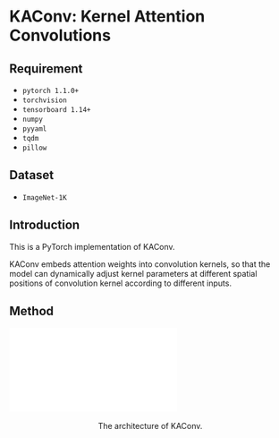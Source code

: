 # KAConv: Kernel Attention Convolutions

## Requirement
- `pytorch 1.1.0+`
- `torchvision`
- `tensorboard 1.14+`
- `numpy`
- `pyyaml`
- `tqdm`
- `pillow`

## Dataset
- `ImageNet-1K`

## Introduction
This is a PyTorch implementation of KAConv. 

KAConv embeds attention weights into convolution kernels, so that the model can dynamically adjust kernel parameters at different spatial positions of convolution kernel according to different inputs. 

## Method
![](fig/KA.pdf)
<p align="center">
  The architecture of KAConv.
</p>
